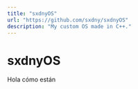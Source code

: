 ```yaml
---
title: "sxdnyOS"
url: "https://github.com/sxdny/sxdnyOS"
description: "My custom OS made in C++."
---
```


# sxdnyOS

Hola cómo están